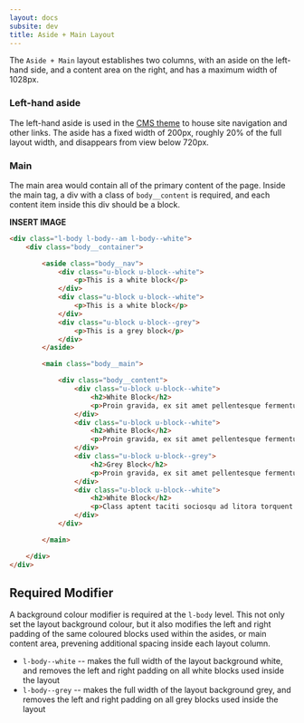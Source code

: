 ```yaml
---
layout: docs
subsite: dev
title: Aside + Main Layout
---
```


The `Aside + Main` layout establishes two columns, with an aside on the left-hand side, and a content area on the right, and has a maximum width of 1028px.

### Left-hand aside

The left-hand aside is used in the [CMS theme](#) to house site navigation and other links. The aside has a fixed width of 200px, roughly 20% of the full layout width, and disappears from view below 720px.

### Main

The main area would contain all of the primary content of the page. Inside the main tag, a div with a class of `body__content` is required, and each content item inside this div should be a block.

**INSERT IMAGE**

```html
<div class="l-body l-body--am l-body--white">
	<div class="body__container">

		<aside class="body__nav">
			<div class="u-block u-block--white">
				<p>This is a white block</p>
			</div>
			<div class="u-block u-block--white">
				<p>This is a white block</p>
			</div>
			<div class="u-block u-block--grey">
				<p>This is a grey block</p>
			</div>
		</aside>

		<main class="body__main">

			<div class="body__content">
				<div class="u-block u-block--white">
					<h2>White Block</h2>
					<p>Proin gravida, ex sit amet pellentesque fermentum, purus massa facilisis dolor, et porta magna libero a velit.</p>
				</div>
				<div class="u-block u-block--white">
					<h2>White Block</h2>
					<p>Proin gravida, ex sit amet pellentesque fermentum, purus massa facilisis dolor, et porta magna libero a velit.</p>
				</div>
				<div class="u-block u-block--grey">
					<h2>Grey Block</h2>
					<p>Proin gravida, ex sit amet pellentesque fermentum, purus massa facilisis dolor, et porta magna libero a velit.</p>
				</div>
				<div class="u-block u-block--white">
					<h2>White Block</h2>
					<p>Class aptent taciti sociosqu ad litora torquent per conubia nostra, per inceptos himenaeos.</p>
				</div>
			</div>

		</main>

	</div>
</div>
```

## Required Modifier
A background colour modifier is required at the `l-body` level. This not only set the layout background colour, but it also modifies the left and right padding of the same coloured blocks used within the asides, or main content area, prevening additional spacing inside each layout column.

- `l-body--white` -- makes the full width of the layout background white, and removes the left and right padding on all white blocks used inside the layout
- `l-body--grey` -- makes the full width of the layout background grey, and removes the left and right padding on all grey blocks used inside the layout
